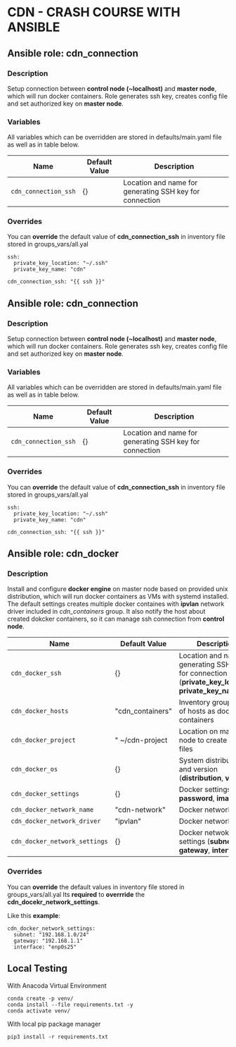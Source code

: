 # CDN - CRASH COURSE WITH ANSIBLE

## Ansible role: cdn_connection

### Description

Setup connection between **control node (~localhost)** and **master node**, which will run docker containers. Role generates ssh key, creates config file and set authorized key on **master node**.

### Variables

All variables which can be overridden are stored in defaults/main.yaml file as well as in table below.

| Name                 | Default Value | Description                                             |
| -------------------- | ------------- | ------------------------------------------------------- |
| `cdn_connection_ssh` | {}            | Location and name for generating SSH key for connection |

### Overrides

You can **override** the default value of **cdn_connection_ssh** in inventory file stored in groups_vars/all.yal

```
ssh:
  private_key_location: "~/.ssh"
  private_key_name: "cdn"

cdn_connection_ssh: "{{ ssh }}"
```


## Ansible role: cdn_connection

### Description

Setup connection between **control node (~localhost)** and **master node**, which will run docker containers. Role generates ssh key, creates config file and set authorized key on **master node**.

### Variables

All variables which can be overridden are stored in defaults/main.yaml file as well as in table below.

| Name                 | Default Value | Description                                             |
| -------------------- | ------------- | ------------------------------------------------------- |
| `cdn_connection_ssh` | {}            | Location and name for generating SSH key for connection |

### Overrides

You can **override** the default value of **cdn_connection_ssh** in inventory file stored in groups_vars/all.yal

```
ssh:
  private_key_location: "~/.ssh"
  private_key_name: "cdn"

cdn_connection_ssh: "{{ ssh }}"
```

## Ansible role: cdn_docker

### Description

Install and configure **docker engine** on master node based on provided unix distribution, which will run docker containers as VMs with systemd installed. The default settings creates multiple docker containes with **ipvlan** network driver included in *cdn_containers* group. It also notify the host about created dokcker containers, so it can manage ssh connection from **control node**.

| Name                          | Default Value    | Description                                                                                              |
| ----------------------------- | ---------------- | -------------------------------------------------------------------------------------------------------- |
| `cdn_docker_ssh`              | {}               | Location and name for generating SSH key for connection (**private_key_location**, **private_key_name**) |
| `cdn_docker_hosts`            | "cdn_containers" | Inventory group name of hosts as docker containers                                                       |
| `cdn_docker_project`          | " ~/cdn-project  | Location on master node to create project files                                                          |
| `cdn_docker_os`               | {}               | System distribution and version (**distribution**, **version**)                                          |
| `cdn_docker_settings`         | {}               | Docker settings (**user**, **password**, **image**)                                                      |
| `cdn_docker_network_name`     | "cdn-network"    | Docker network name                                                                                      |
| `cdn_docker_network_driver`   | "ipvlan"         | Docker network driver                                                                                    |
| `cdn_docker_network_settings` | {}               | Docker netwokrk settings (**subnet**, **gateway**, **interface**)                                        |

### Overrides

You can **override** the default values in inventory file stored in groups_vars/all.yal
Its **required** to **overrride** the **cdn_docekr_network_settings**.

Like this **example**:

```
cdn_docker_network_settings:
  subnet: "192.168.1.0/24"
  gateway: "192.168.1.1"
  interface: "enp0s25"
```

## Local Testing 

With Anacoda Virtual Environment
```
conda create -p venv/
conda install --file requirements.txt -y
conda activate venv/
```

With local pip package manager
```
pip3 install -r requirements.txt
```